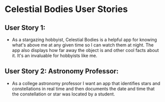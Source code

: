 # Celestial Bodies User Stories

## User Story 1:
* As a stargazing hobbyist, Celestial Bodies is a helpful app for knowing what's above me at any given time so I can watch them at night.
The app also displays how far away the object is and other cool facts about it. It's an invaluable for hobbyists like me.

## User Story 2: Astronomy Professor:

* As a college astronomy professor I want an app that identifies stars and constellations in real time and then documents the date and time that the constellation or star was located by a student.
